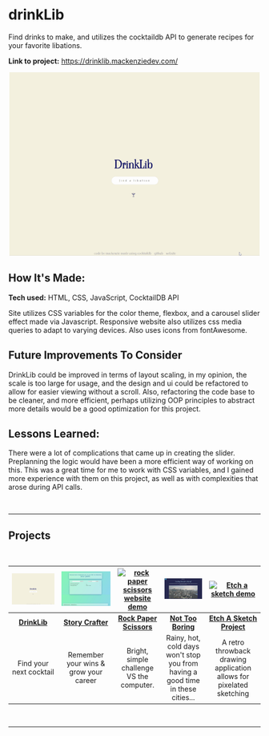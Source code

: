 # drinkLib

Find drinks to make, and utilizes the cocktaildb API to generate recipes for your favorite libations.

**Link to project:** https://drinklib.mackenziedev.com/
<p align="center">
<img src="https://github.com/mac-kenzie-lee/drinkLib/blob/master/large-small-dlib.gif?raw=true" alt="small mobile gif of drink lib">

</p>

## How It's Made:

**Tech used:** HTML, CSS, JavaScript, CocktailDB API

Site utilizes CSS variables for the color theme, flexbox, and a carousel slider effect made via Javascript. Responsive website also utilizes css media queries to adapt to varying devices.
Also uses icons from fontAwesome. 

## Future Improvements To Consider

DrinkLib could be improved in terms of layout scaling, in my opinion, the scale is too large for usage, and the design and ui could be refactored to allow for easier viewing without a scroll.
Also, refactoring the code base to be cleaner, and more efficient, perhaps utilizing OOP principles to abstract more details would be a good optimization for this project. 

## Lessons Learned:

There were a lot of complications that came up in creating the slider. Preplanning the logic would have been a more efficient way of working on this. 
This was a great time for me to work with CSS variables, and I gained more experience with them on this project, as well as with complexities that arose during API calls.

<br> 
<hr> 

## Projects
<br>

| <a href="https://github.com/mac-kenzie-lee/drinkLib"><img src="https://github.com/mac-kenzie-lee/drinkLib/blob/master/large-small-dlib.gif?raw=true" alt="small mobile gif of drink lib"></a>  | <a href="https://github.com/mac-kenzie-lee/storyCrafter"><img src="https://github.com/mac-kenzie-lee/storyCrafter/blob/main/storyCrafterGif2.gif?raw=true" alt="Screenshot gif for story crafter"></a> | <a href="https://github.com/mac-kenzie-lee/rockPaperScissorsGame"><img src="https://github.com/mac-kenzie-lee/rockPaperScissorsGame/blob/main/rps.gif?raw=true" alt="rock paper scissors website demo"> </a>| <a href="https://github.com/mac-kenzie-lee/not-too-boring/"><img src="https://github.com/mac-kenzie-lee/not-too-boring/blob/main/nottooboring.gif?raw=true" alt="Not Too Boring website demonstration"></a> | <a href="https://github.com/mac-kenzie-lee/etch-a-sketch-project"><img src="https://github.com/mac-kenzie-lee/etch-a-sketch-project/blob/main/etchasketch.gif?raw=true" alt="Etch a sketch demo"></a> |
| :---:   | :---:   | :---: | :---: | :---: |
| **[DrinkLib](https://github.com/mac-kenzie-lee/drinkLib)**  | **[Story Crafter](https://github.com/mac-kenzie-lee/storyCrafter)**  | **[Rock Paper Scissors](https://github.com/mac-kenzie-lee/rockPaperScissorsGame)** | **[Not Too Boring](https://github.com/mac-kenzie-lee/not-too-boring/)**  | **[Etch A Sketch Project](https://github.com/mac-kenzie-lee/etch-a-sketch-project)** |
|  Find your next cocktail | Remember your wins & grow your career | Bright, simple challenge VS the computer. | Rainy, hot, cold days won't stop you from having a good time in these cities... | A retro throwback drawing application allows for pixelated sketching |
<br>
<hr>

